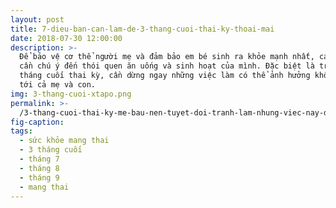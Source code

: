 ```yaml
---
layout: post
title: 7-dieu-ban-can-lam-de-3-thang-cuoi-thai-ky-thoai-mai
date: 2018-07-30 12:00:00
description: >-
  Để bảo vệ cơ thể người mẹ và đảm bảo em bé sinh ra khỏe mạnh nhất, các bà bầu
  cần chú ý đến thói quen ăn uống và sinh hoạt của mình. Đặc biệt là trong 3
  tháng cuối thai kỳ, cần dừng ngay những việc làm có thể ảnh hưởng không tốt
  tới cả mẹ và con.
img: 3-thang-cuoi-xtapo.png
permalink: >-
  /3-thang-cuoi-thai-ky-me-bau-nen-tuyet-doi-tranh-lam-nhung-viec-nay-de-me-va-be-deu-khoe-manh/
fig-caption:
tags:
  - sức khỏe mang thai
  - 3 tháng cuối
  - tháng 7
  - tháng 8
  - tháng 9
  - mang thai
---
```

